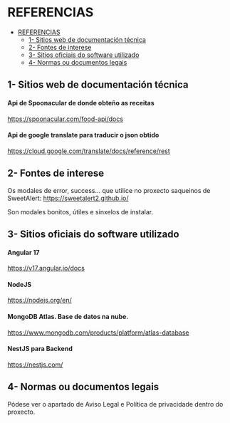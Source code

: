 # REFERENCIAS

- [REFERENCIAS](#referencias)
  - [1- Sitios web de documentación técnica](#1--sitios-web-de-documentación-técnica)
  - [2- Fontes de interese](#2--fontes-de-interese)
  - [3- Sitios oficiais do software utilizado](#3--sitios-oficiais-do-software-utilizado)
  - [4- Normas ou documentos legais](#4--normas-ou-documentos-legais)

## 1- Sitios web de documentación técnica

#### Api de Spoonacular de donde obteño as receitas
https://spoonacular.com/food-api/docs

#### Api de google translate para traducir o json obtido
https://cloud.google.com/translate/docs/reference/rest

## 2- Fontes de interese
Os modales de error, success... que utilice no proxecto saqueinos de SweetAlert:
https://sweetalert2.github.io/

Son modales bonitos, útiles e sinxelos de instalar.

## 3- Sitios oficiais do software utilizado

#### Angular 17
https://v17.angular.io/docs

#### NodeJS
https://nodejs.org/en/

#### MongoDB Atlas. Base de datos na nube.
https://www.mongodb.com/products/platform/atlas-database

#### NestJS para Backend
https://nestjs.com/


## 4- Normas ou documentos legais
Pódese ver o apartado de Aviso Legal e Política de privacidade dentro do proxecto.